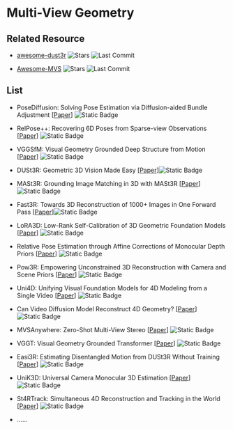 # Multi-View Geometry

## Related Resource
- [awesome-dust3r](https://github.com/ruili3/awesome-dust3r) ![Stars](https://img.shields.io/github/stars/ruili3/awesome-dust3r?style=social) ![Last Commit](https://img.shields.io/github/last-commit/ruili3/awesome-dust3r)

- [Awesome-MVS](https://github.com/walsvid/Awesome-MVS) ![Stars](https://img.shields.io/github/stars/walsvid/Awesome-MVS?style=social) ![Last Commit](https://img.shields.io/github/last-commit/walsvid/Awesome-MVS)

## List

- PoseDiffusion: Solving Pose Estimation via Diffusion-aided Bundle Adjustment [[Paper](https://arxiv.org/abs/2311.17145)] ![Static Badge](https://img.shields.io/badge/ICCV-%202023-blue)

- RelPose++: Recovering 6D Poses from Sparse-view Observations [[Paper](https://arxiv.org/abs/2305.04926)] ![Static Badge](https://img.shields.io/badge/3DV-%202024-blue)


- VGGSfM: Visual Geometry Grounded Deep Structure from Motion [[Paper](https://arxiv.org/pdf/2312.04563)] ![Static Badge](https://img.shields.io/badge/CVPR-%202024-blue)

- DUSt3R: Geometric 3D Vision Made Easy [[Paper](https://arxiv.org/abs/2312.14132)]![Static Badge](https://img.shields.io/badge/CVPR-%202024-blue)

- MASt3R: Grounding Image Matching in 3D with MASt3R [[Paper](https://arxiv.org/abs/2406.09756)]![Static Badge](https://img.shields.io/badge/ECCV-%202024-blue)


- Fast3R: Towards 3D Reconstruction of 1000+ Images in One Forward Pass [[Paper](https://arxiv.org/abs/2501.13928)]![Static Badge](https://img.shields.io/badge/arXiv-%202501-red)

- LoRA3D: Low-Rank Self-Calibration of 3D Geometric Foundation Models [[Paper](https://arxiv.org/abs/2412.07746)] ![Static Badge](https://img.shields.io/badge/arXiv-%202412-red)

- Relative Pose Estimation through Affine Corrections of Monocular Depth Priors [[Paper](https://arxiv.org/abs/2501.05446)] ![Static Badge](https://img.shields.io/badge/arXiv-%202501-red)

- Pow3R: Empowering Unconstrained 3D Reconstruction with Camera and Scene Priors [[Paper](https://arxiv.org/abs/2503.17316)] ![Static Badge](https://img.shields.io/badge/arXiv-%202503-red)

- Uni4D: Unifying Visual Foundation Models for 4D Modeling from a Single Video [[Paper](https://arxiv.org/abs/2503.21761)] ![Static Badge](https://img.shields.io/badge/arXiv-%202503-red)

- Can Video Diffusion Model Reconstruct 4D Geometry? [[Paper](https://arxiv.org/abs/2503.21082)] ![Static Badge](https://img.shields.io/badge/arXiv-%202503-red)


- MVSAnywhere: Zero-Shot Multi-View Stereo [[Paper](https://arxiv.org/abs/2503.22430)] ![Static Badge](https://img.shields.io/badge/arXiv-%202503-red)

- VGGT: Visual Geometry Grounded Transformer [[Paper](https://arxiv.org/abs/2503.11651)] ![Static Badge](https://img.shields.io/badge/arXiv-%202503-red)

- Easi3R: Estimating Disentangled Motion from DUSt3R Without Training [[Paper](https://arxiv.org/abs/2503.24391)] ![Static Badge](https://img.shields.io/badge/arXiv-%202503-red)

- UniK3D: Universal Camera Monocular 3D Estimation [[Paper](https://arxiv.org/abs/2503.16591)] ![Static Badge](https://img.shields.io/badge/arXiv-%202503-red)

- St4RTrack: Simultaneous 4D Reconstruction and Tracking in the World [[Paper](https://arxiv.org/abs/2504.13152)] ![Static Badge](https://img.shields.io/badge/arXiv-%202504-red)

- ......
